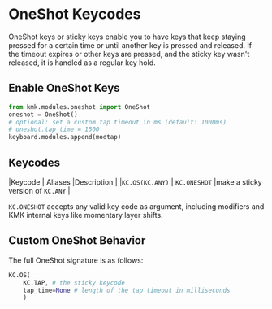 # OneShot Keycodes
OneShot keys or sticky keys enable you to have keys that keep staying pressed
for a certain time or until another key is pressed and released.
If the timeout expires or other keys are pressed, and the sticky key wasn't
released, it is handled as a regular key hold.

## Enable OneShot Keys

```python
from kmk.modules.oneshot import OneShot
oneshot = OneShot()
# optional: set a custom tap timeout in ms (default: 1000ms)
# oneshot.tap_time = 1500
keyboard.modules.append(modtap)
```

## Keycodes

|Keycode          | Aliases      |Description                       |
|`KC.OS(KC.ANY)`  | `KC.ONESHOT` |make a sticky version of `KC.ANY` |

`KC.ONESHOT` accepts any valid key code as argument, including modifiers and KMK
internal keys like momentary layer shifts.

## Custom OneShot Behavior
The full OneShot signature is as follows:
```python
KC.OS(
    KC.TAP, # the sticky keycode
    tap_time=None # length of the tap timeout in milliseconds
    )
```
